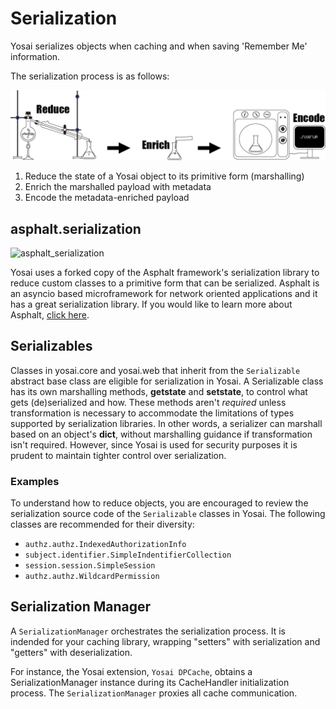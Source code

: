 # Serialization
Yosai serializes objects when caching and when saving 'Remember Me' information.

The serialization process is as follows:

![serialization](img/serialization_process.png)

1. Reduce the state of a Yosai object to its primitive form (marshalling)
2. Enrich the marshalled payload with metadata
3. Encode the metadata-enriched payload


## asphalt.serialization

![asphalt_serialization](https://avatars3.githubusercontent.com/u/12229495?v=3&s=200)

Yosai uses a forked copy of the Asphalt framework's serialization library to reduce
custom classes to a primitive form that can be serialized. Asphalt is an asyncio based microframework for network oriented applications and it has a great serialization
library.  If you would like to learn more about Asphalt, [click here](https://github.com/asphalt-framework/asphalt).


## Serializables

Classes in yosai.core and yosai.web that inherit from the ``Serializable`` abstract
base class are eligible for serialization in Yosai.  A Serializable class has its
own marshalling methods, __getstate__ and __setstate__, to control what gets
(de)serialized and how.  These methods aren't *required* unless transformation is
necessary to accommodate the limitations of types supported by serialization
libraries.  In other words, a serializer can marshall based on an object's __dict__,
without marshalling guidance if transformation isn't required.  However, since
Yosai is used for security purposes it is prudent to maintain tighter control
over serialization.


### Examples

To understand how to reduce objects, you are encouraged to review the
serialization source code of the ``Serializable`` classes in Yosai.  The
following classes are recommended for their diversity:

- `authz.authz.IndexedAuthorizationInfo`
- `subject.identifier.SimpleIndentifierCollection`
- `session.session.SimpleSession`
- `authz.authz.WildcardPermission`


## Serialization Manager

A ``SerializationManager`` orchestrates the serialization process.  It is indended for your caching library, wrapping "setters" with serialization and "getters" with deserialization.

For instance, the Yosai extension, ``Yosai DPCache``, obtains a SerializationManager instance during its CacheHandler initialization process.  The ``SerializationManager`` proxies all cache communication.
